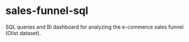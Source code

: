 # sales-funnel-sql
SQL queries and BI dashboard for analyzing the e-commerce sales funnel (Olist dataset).
